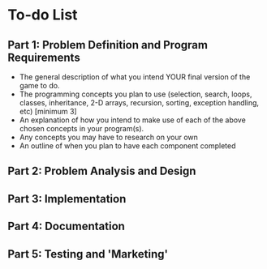 # To-do List
##  Part 1: Problem Definition and Program Requirements
- The general description of what you intend YOUR final version of the game to do. 
- The programming concepts you plan to use (selection, search, 
loops, classes, inheritance, 2-D arrays, recursion, sorting, exception handling, etc) [minimum 3]
- An explanation of how you intend to make use of each of the above chosen concepts in your program(s). 
- Any concepts you may have to research on your own
- An outline of when you plan to have each component completed

## Part 2: Problem Analysis and Design

## Part 3: Implementation

## Part 4: Documentation

## Part 5: Testing and 'Marketing'
